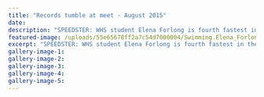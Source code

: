 ```yaml
---
title: "Records tumble at meet - August 2015"
date: 
description: "SPEEDSTER: WHS student Elena Forlong is fourth fastest in the country in the 100m butterfly, Wanganui Chonicle article on 19/8/15..."
featured-image: /uploads/55e65678ff2a7c54d7000004/Swimming.Elena_Forlong.Aug2015.JPG
excerpt: "SPEEDSTER: WHS student Elena Forlong is fourth fastest in the country in the 100m butterfly."
gallery-image-1: 
gallery-image-2: 
gallery-image-3: 
gallery-image-4: 
gallery-image-5: 
---
```

